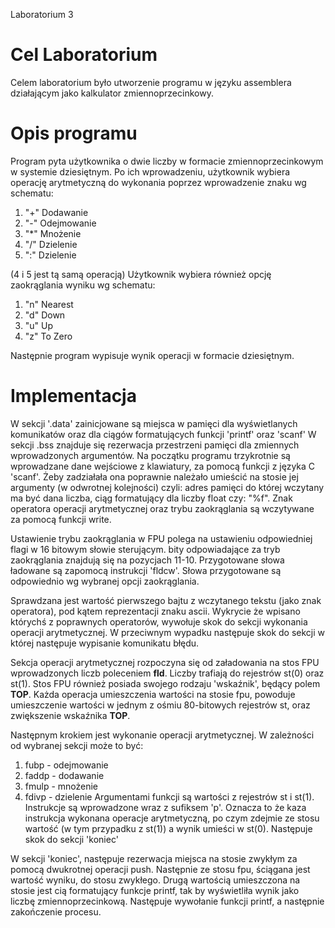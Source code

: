 Laboratorium 3
# Cel Laboratorium
Celem laboratorium było utworzenie programu w języku assemblera działającym jako kalkulator zmiennoprzecinkowy.
# Opis programu
Program pyta użytkownika o dwie liczby w formacie zmiennoprzecinkowym w systemie dziesiętnym.
Po ich wprowadzeniu, użytkownik wybiera operację arytmetyczną do wykonania poprzez wprowadzenie znaku wg schematu:
1. "+" Dodawanie
2. "-" Odejmowanie
3. "*" Mnożenie
4.  "/" Dzielenie
5.  ":" Dzielenie

(4 i 5 jest tą samą operacją)
Użytkownik wybiera również opcję zaokrąglania wyniku wg schematu: 
1. "n" Nearest
2. "d" Down 
3. "u" Up
4.  "z" To Zero

Następnie program wypisuje wynik operacji w formacie dziesiętnym.
# Implementacja
W sekcji '.data' zainicjowane są miejsca w pamięci dla wyświetlanych komunikatów oraz dla ciągów formatujących funkcji 'printf' oraz 'scanf' W sekcji .bss znajduje się rezerwacja przestrzeni pamięci dla zmiennych wprowadzonych argumentów.
Na początku programu trzykrotnie są wprowadzane dane wejściowe z klawiatury, za pomocą funkcji z języka C 'scanf'. Żeby zadziałała ona poprawnie należało umieścić na stosie jej argumenty (w odwrotnej kolejności) czyli: adres pamięci do której wczytany ma być dana liczba, ciąg formatujący dla liczby float czy: "%f".
Znak operatora operacji arytmetycznej oraz trybu zaokrąglania są wczytywane za pomocą funkcji write.

Ustawienie trybu zaokrąglania w FPU polega na ustawieniu odpowiedniej flagi w 16 bitowym słowie sterującym. bity odpowiadające za tryb zaokrąglania znajdują się na pozycjach 11-10. Przygotowane słowa ładowane są zapomocą instrukcji 'fldcw'. Słowa przygotowane są odpowiednio wg wybranej opcji zaokrąglania.


Sprawdzana jest wartość pierwszego bajtu z wczytanego tekstu (jako znak operatora), pod kątem reprezentacji znaku ascii.
Wykrycie że wpisano którychś z poprawnych operatorów, wywołuje skok do sekcji wykonania operacji arytmetycznej. W przeciwnym wypadku następuje skok do sekcji w której następuje wypisanie komunikatu błędu. 

Sekcja operacji arytmetycznej rozpoczyna się od załadowania na stos FPU wprowadzonych liczb poleceniem **fld**. Liczby trafiają do rejestrów st(0) oraz st(1). Stos FPU również posiada swojego rodzaju 'wskaźnik', będący polem **TOP**. Każda operacja umieszczenia wartości na stosie fpu, powoduje umieszczenie wartości w jednym z ośmiu 80-bitowych rejestrów st, oraz zwiększenie wskaźnika **TOP**. 

Następnym krokiem jest wykonanie operacji arytmetycznej. W zależności od wybranej sekcji może to być:
1. fubp - odejmowanie
2. faddp - dodawanie
3. fmulp - mnożenie
4. fdivp - dzielenie
Argumentami funkcji są wartości z rejestrów st i st(1). Instrukcje są wprowadzone wraz z sufiksem 'p'. Oznacza to że kaza instrukcja wykonana operacje arytmetyczną, po czym zdejmie ze stosu wartość (w tym przypadku z st(1)) a wynik umieści w st(0). Następuje skok do sekcji 'koniec'

W sekcji 'koniec', następuje rezerwacja miejsca na stosie zwykłym za pomocą dwukrotnej operacji push. Następnie ze stosu fpu, ściągana jest wartość wyniku, do stosu zwykłego. Drugą wartością umieszczona na stosie jest cią formatujący funkcje printf, tak by wyświetliła wynik jako liczbę  zmiennoprzecinkową. Następuje wywołanie funkcji printf, a następnie zakończenie procesu.

